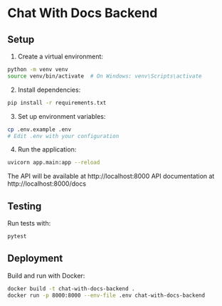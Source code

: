 # Chat With Docs Backend

## Setup

1. Create a virtual environment:
```bash
python -m venv venv
source venv/bin/activate  # On Windows: venv\Scripts\activate
```

2. Install dependencies:
```bash
pip install -r requirements.txt
```

3. Set up environment variables:
```bash
cp .env.example .env
# Edit .env with your configuration
```

4. Run the application:
```bash
uvicorn app.main:app --reload
```

The API will be available at http://localhost:8000
API documentation at http://localhost:8000/docs

## Testing

Run tests with:
```bash
pytest
```

## Deployment

Build and run with Docker:
```bash
docker build -t chat-with-docs-backend .
docker run -p 8000:8000 --env-file .env chat-with-docs-backend
```
